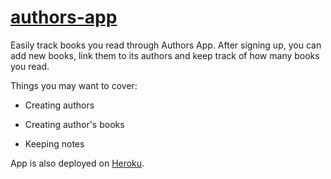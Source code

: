 # [authors-app](https://rails-authors-app.herokuapp.com/)

Easily track books you read through Authors App. After signing up, you can add new books, link them to its authors and keep track of how many books you read.

Things you may want to cover:

* Creating authors

* Creating author's books

* Keeping notes 

App is also deployed on [Heroku](https://rails-authors-app.herokuapp.com/).